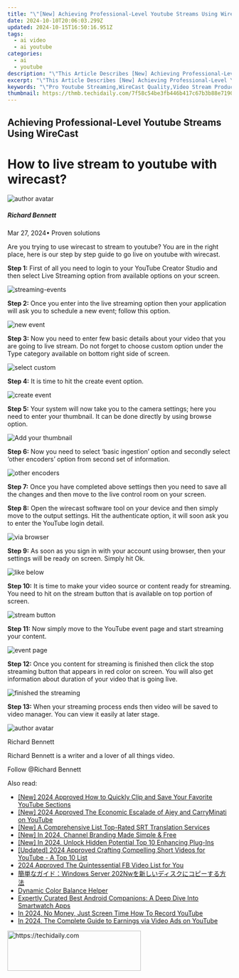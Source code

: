 ```yaml
---
title: "\"[New] Achieving Professional-Level Youtube Streams Using WireCast\""
date: 2024-10-10T20:06:03.299Z
updated: 2024-10-15T16:50:16.951Z
tags:
  - ai video
  - ai youtube
categories:
  - ai
  - youtube
description: "\"This Article Describes [New] Achieving Professional-Level Youtube Streams Using WireCast\""
excerpt: "\"This Article Describes [New] Achieving Professional-Level Youtube Streams Using WireCast\""
keywords: "\"Pro Youtube Streaming,WireCast Quality,Video Stream Production,Broadcast High-Res,Audio Clear Broadcast,Professional Stream Setup,WireCast Techniques\""
thumbnail: https://thmb.techidaily.com/7f58c54be3fb446b417c67b3b88e71900b79dad1ab69f246e6dc4f6374786b65.jpg
---
```


## Achieving Professional-Level Youtube Streams Using WireCast

# How to live stream to youtube with wirecast?

![author avatar](https://images.wondershare.com/filmora/article-images/richard-bennett.jpg)

##### Richard Bennett

 Mar 27, 2024• Proven solutions

 Are you trying to use wirecast to stream to youtube? You are in the right place, here is our step by step guide to go live on youtube with wirecast.

**Step 1:** First of all you need to login to your YouTube Creator Studio and then select Live Streaming option from available options on your screen.

![streaming-events ](https://images.wondershare.com/filmora/article-images/streaming-events.jpg)

**Step 2:** Once you enter into the live streaming option then your application will ask you to schedule a new event; follow this option.

![new event ](https://images.wondershare.com/filmora/article-images/new-event.jpg)

**Step 3:** Now you need to enter few basic details about your video that you are going to live stream. Do not forget to choose custom option under the Type category available on bottom right side of screen.

![ select custom](https://images.wondershare.com/filmora/article-images/select-custom.jpg)

**Step 4:** It is time to hit the create event option.

![create event ](https://images.wondershare.com/filmora/article-images/create-event.jpg)

**Step 5:** Your system will now take you to the camera settings; here you need to enter your thumbnail. It can be done directly by using browse option.

![ Add your thumbnail](https://images.wondershare.com/filmora/article-images/add-your-thumbnail.jpg)

**Step 6:** Now you need to select ‘basic ingestion’ option and secondly select ‘other encoders’ option from second set of information.

![ other encoders](https://images.wondershare.com/filmora/article-images/other-encoders.jpg)

**Step 7:** Once you have completed above settings then you need to save all the changes and then move to the live control room on your screen.

**Step 8:** Open the wirecast software tool on your device and then simply move to the output settings. Hit the authenticate option, it will soon ask you to enter the YouTube login detail.

![via browser ](https://images.wondershare.com/filmora/article-images/via-browser.jpg)

**Step 9:** As soon as you sign in with your account using browser, then your settings will be ready on screen. Simply hit Ok.

![ like below ](https://images.wondershare.com/filmora/article-images/like-below.jpg)

**Step 10:** It is time to make your video source or content ready for streaming. You need to hit on the stream button that is available on top portion of screen.

![ stream button](https://images.wondershare.com/filmora/article-images/stream-button.jpg)

**Step 11:** Now simply move to the YouTube event page and start streaming your content.

![event page ](https://images.wondershare.com/filmora/article-images/event-page.jpg)

**Step 12:** Once you content for streaming is finished then click the stop streaming button that appears in red color on screen. You will also get information about duration of your video that is going live.

![finished the streaming ](https://images.wondershare.com/filmora/article-images/finished-the-streaming.jpg)

**Step 13:** When your streaming process ends then video will be saved to video manager. You can view it easily at later stage.

![author avatar](https://images.wondershare.com/filmora/article-images/richard-bennett.jpg)

Richard Bennett

Richard Bennett is a writer and a lover of all things video.

Follow @Richard Bennett

<ins class="adsbygoogle"
     style="display:block"
     data-ad-format="autorelaxed"
     data-ad-client="ca-pub-7571918770474297"
     data-ad-slot="1223367746"></ins>

<ins class="adsbygoogle"
     style="display:block"
     data-ad-client="ca-pub-7571918770474297"
     data-ad-slot="8358498916"
     data-ad-format="auto"
     data-full-width-responsive="true"></ins>

<span class="atpl-alsoreadstyle">Also read:</span>
<div><ul>
<li><a href="https://eaxpv-info.techidaily.com/new-2024-approved-how-to-quickly-clip-and-save-your-favorite-youtube-sections/"><u>[New] 2024 Approved How to Quickly Clip and Save Your Favorite YouTube Sections</u></a></li>
<li><a href="https://youtube-lab.techidaily.com/024-approved-the-economic-escalade-of-ajey-and-carryminati-on-youtube/"><u>[New] 2024 Approved The Economic Escalade of Ajey and CarryMinati on YouTube</u></a></li>
<li><a href="https://fox-blue.techidaily.com/new-a-comprehensive-list-top-rated-srt-translation-services/"><u>[New] A Comprehensive List Top-Rated SRT Translation Services</u></a></li>
<li><a href="https://youtube-lab.techidaily.com/n-2024-channel-branding-made-simple-and-free/"><u>[New] In 2024, Channel Branding Made Simple & Free</u></a></li>
<li><a href="https://article-helps.techidaily.com/new-in-2024-unlock-hidden-potential-top-10-enhancing-plug-ins/"><u>[New] In 2024, Unlock Hidden Potential Top 10 Enhancing Plug-Ins</u></a></li>
<li><a href="https://youtube-lab.techidaily.com/ed-2024-approved-crafting-compelling-short-videos-for-youtube-a-top-10-list/"><u>[Updated] 2024 Approved Crafting Compelling Short Videos for YouTube - A Top 10 List</u></a></li>
<li><a href="https://facebook-clips.techidaily.com/2024-approved-the-quintessential-fb-video-list-for-you/"><u>2024 Approved The Quintessential FB Video List for You</u></a></li>
<li><a href="https://win-alternatives.techidaily.com/windows-server-202nw/"><u>簡単なガイド：Windows Server 202Nwを新しいディスクにコピーする方法</u></a></li>
<li><a href="https://fox-hovers.techidaily.com/dynamic-color-balance-helper/"><u>Dynamic Color Balance Helper</u></a></li>
<li><a href="https://tech-recovery.techidaily.com/expertly-curated-best-android-companions-a-deep-dive-into-smartwatch-apps/"><u>Expertly Curated Best Android Companions: A Deep Dive Into Smartwatch Apps</u></a></li>
<li><a href="https://youtube-lab.techidaily.com/24-no-money-just-screen-time-how-to-record-youtube/"><u>In 2024, No Money, Just Screen Time How To Record YouTube</u></a></li>
<li><a href="https://youtube-lab.techidaily.com/24-the-complete-guide-to-earnings-via-video-ads-on-youtube/"><u>In 2024, The Complete Guide to Earnings via Video Ads on YouTube</u></a></li>
</ul></div>

<!-- affiliate ads begin -->
<a href="https://sentrypc.7eer.net/c/5597632/398449/3022" target="_top" id="398449">
  <img src="//a.impactradius-go.com/display-ad/3022-398449" border="0" alt="https://techidaily.com" width="300" height="90"/>
</a>
<img height="0" width="0" src="https://sentrypc.7eer.net/i/5597632/398449/3022" style="position:absolute;visibility:hidden;" border="0" />
<!-- affiliate ads end -->

